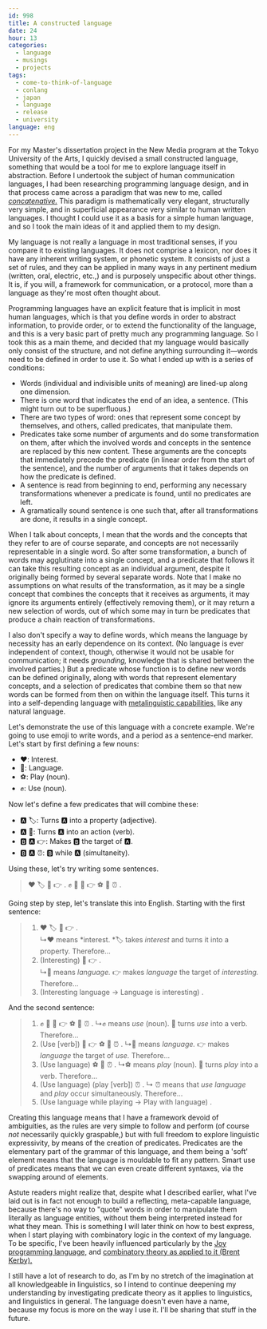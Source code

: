 ```yaml
---
id: 998
title: A constructed language
date: 24
hour: 13
categories:
  - language
  - musings
  - projects
tags:
  - come-to-think-of-language
  - conlang
  - japan
  - language
  - release
  - university
language: eng
---
```


For my Master's dissertation project in the New Media program at the Tokyo University of the Arts, I quickly devised a small constructed language, something that would be a tool for me to explore language itself in abstraction. Before I undertook the subject of human communication languages, I had been researching programming language design, and in that process came across a paradigm that was new to me, called [_concatenative._](https://en.wikipedia.org/wiki/Concatenative_programming_language) This paradigm is mathematically very elegant, structurally very simple, and in superficial appearance very similar to human written languages. I thought I could use it as a basis for a simple human language, and so I took the main ideas of it and applied them to my design.

My language is not really a language in most traditional senses, if you compare it to existing languages. It does not comprise a lexicon, nor does it have any inherent writing system, or phonetic system. It consists of just a set of rules, and they can be applied in many ways in any pertinent medium (written, oral, electric, etc.,) and is purposely unspecific about other things. It is, if you will, a framework for communication, or a protocol, more than a language as they're most often thought about.

<!-- more -->

Programming languages have an explicit feature that is implicit in most human languages, which is that you define words in order to abstract information, to provide order, or to extend the functionality of the language, and this is a very basic part of pretty much any programming language. So I took this as a main theme, and decided that my language would basically only consist of the structure, and not define anything surrounding it—words need to be defined in order to use it. So what I ended up with is a series of conditions:

- Words (individual and indivisible units of meaning) are lined-up along one dimension.
- There is one word that indicates the end of an idea, a sentence. (This might turn out to be superfluous.)
- There are two types of word: ones that represent some concept by themselves, and others, called predicates, that manipulate them.
- Predicates take some number of arguments and do some transformation on them, after which the involved words and concepts in the sentence are replaced by this new content. These arguments are the concepts that immediately precede the predicate (in linear order from the start of the sentence), and the number of arguments that it takes depends on how the predicate is defined.
- A sentence is read from beginning to end, performing any necessary transformations whenever a predicate is found, until no predicates are left.
- A gramatically sound sentence is one such that, after all transformations are done, it results in a single concept.

When I talk about concepts, I mean that the words and the concepts that they refer to are of course separate, and concepts are not necessarily representable in a single word. So after some transformation, a bunch of words may agglutinate into a single concept, and a predicate that follows it can take this resulting concept as an individual argument, despite it originally being formed by several separate words. Note that I make no assumptions on what results of the transformation, as it may be a single concept that combines the concepts that it receives as arguments, it may ignore its arguments entirely (effectively removing them), or it may return a new selection of words, out of which some may in turn be predicates that produce a chain reaction of transformations.

I also don't specify a way to define words, which means the language by necessity has an early dependence on its context. (No language is ever independent of context, though, otherwise it would not be usable for communication; it needs _grounding,_ knowledge that is shared between the involved parties.) But a predicate whose function is to define new words can be defined originally, along with words that represent elementary concepts, and a selection of predicates that combine them so that new words can be formed from then on within the language itself. This turns it into a self-depending language with [metalinguistic capabilities,](https://en.wikipedia.org/wiki/Metalanguage) like any natural language.

Let's demonstrate the use of this language with a concrete example. We're going to use emoji to write words, and a period as a sentence-end marker. Let's start by first defining a few nouns:

- ❤️: Interest.
- 📝: Language.
- ⚽️: Play (noun).
- ✊: Use (noun).

Now let's define a few predicates that will combine these:

- 🅰 🏷: Turns 🅰 into a property (adjective).
- 🅰 🏃: Turns 🅰 into an action (verb).
- 🅱 🅰 👉: Makes 🅱 the target of 🅰.
- 🅱 🅰 ⏰: 🅱 while 🅰 (simultaneity).

Using these, let's try writing some sentences.

> ❤️ 🏷 📝 👉 .
> ✊ 🏃 📝 👉 ⚽️ 🏃 ⏰ .

Going step by step, let's translate this into English. Starting with the first sentence:

> 1. ❤️ 🏷 📝 👉 .  
>    ↳❤️ means *interest. *🏷 takes _interest_ and turns it into a property. Therefore...
> 2. (Interesting) 📝 👉 .  
>    ↳📝 means _language._ 👉 makes _language_ the target of _interesting._ Therefore...
> 3. (Interesting language → Language is interesting) .

And the second sentence:

> 1. ✊ 🏃 📝 👉 ⚽️ 🏃 ⏰ .
>    ↳✊ means _use_ (noun). 🏃 turns _use_ into a verb. Therefore...
> 2. (Use [verb]) 📝 👉 ⚽️ 🏃 ⏰ .
>    ↳📝 means _language._ 👉 makes _language_ the target of _use._ Therefore...
> 3. (Use language) ⚽️ 🏃 ⏰ .
>    ↳⚽️ means _play_ (noun). 🏃 turns _play_ into a verb. Therefore...
> 4. (Use language) (play [verb]) ⏰ .
>    ↳ ⏰ means that _use language_ and _play_ occur simultaneously. Therefore...
> 5. (Use language while playing → Play with language) .

Creating this language means that I have a framework devoid of ambiguities, as the rules are very simple to follow and perform (of course _not_ necessarily quickly graspable,) but with full freedom to explore linguistic expressivity, by means of the creation of predicates. Predicates are the elementary part of the grammar of this language, and them being a 'soft' element means that the language is mouldable to fit any pattern. Smart use of predicates means that we can even create different syntaxes, via the swapping around of elements.

Astute readers might realize that, despite what I described earlier, what I've laid out is in fact not enough to build a reflecting, meta-capable language, because there's no way to "quote" words in order to manipulate them literally as language entities, without them being interpreted instead for what they mean. This is something I will later think on how to best express, when I start playing with combinatory logic in the context of my language. To be specific, I've been heavily influenced particularly by the [Joy programming language,](http://www.kevinalbrecht.com/code/joy-mirror/joy.html) and [combinatory theory as applied to it (Brent Kerby).](http://tunes.org/~iepos/joy.html)

I still have a lot of research to do, as I'm by no stretch of the imagination at all knowledgeable in linguistics, so I intend to continue deepening my understanding by investigating predicate theory as it applies to linguistics, and linguistics in general. The language doesn't even have a name, because my focus is more on the way I use it. I'll be sharing that stuff in the future.
